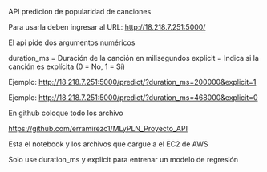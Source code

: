 API predicion de popularidad de canciones

Para usarla deben ingresar al URL: http://18.218.7.251:5000/

El api pide dos argumentos numéricos

duration_ms = Duración de la canción en milisegundos 
explicit = Indica si la canción es explícita (0 = No, 1 = Sí)

Ejemplo: http://18.218.7.251:5000/predict/?duration_ms=200000&explicit=1

Ejemplo: http://18.218.7.251:5000/predict/?duration_ms=468000&explicit=0

En github coloque todo los archivo

https://github.com/erramirezc1/MLyPLN_Proyecto_API

Esta el notebook y los archivos que cargue a el EC2 de AWS

Solo use duration_ms y explicit para entrenar un modelo de regresión
